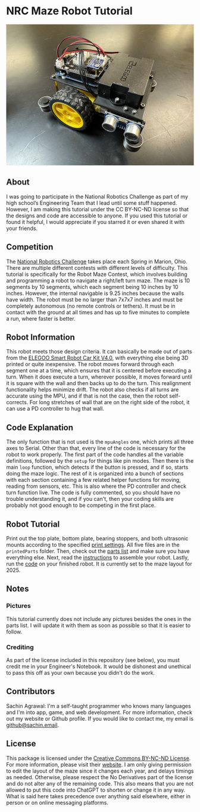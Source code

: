 # NRC Maze Robot Tutorial

![robot](robot.jpeg)

## About
I was going to participate in the National Robotics Challenge as part of my high school’s Engineering Team that I lead until some stuff happened. However, I am making this tutorial under the CC BY-NC-ND license so that the designs and code are accessible to anyone. If you used this tutorial or found it helpful, I would appreciate if you starred it or even shared it with your friends.

## Competition
The [National Robotics Challenge](https://www.thenrc.org/) takes place each Spring in Marion, Ohio. There are multiple different contests with different levels of difficulty. This tutorial is specifically for the Robot Maze Contest, which involves building and programming a robot to navigate a right/left turn maze. The maze is 10 segments by 10 segments, which each segment being 10 inches by 10 inches. However, the internal navigable is 9.25 inches because the walls have width. The robot must be no larger than 7x7x7 inches and must be completely autonomous (no remote controls or tethers). It must be in contact with the ground at all times and has up to five minutes to complete a run, where faster is better.

## Robot Information
This robot meets those design criteria. It can basically be made out of parts from the [ELEGOO Smart Robot Car Kit V4.0](https://www.amazon.com/ELEGOO-Tracking-Ultrasonic-Intelligent-Educational/dp/B07KPZ8RSZ), with everything else being 3D printed or quite inexpensive. The robot moves forward through each segment one at a time, which ensures that it is centered before executing a turn. When it does execute a turn, wherever possible, it moves forward until it is square with the wall and then backs up to do the turn. This realignment functionality helps minimize drift. The robot also checks if all turns are accurate using the MPU, and if that is not the case, then the robot self-corrects. For long stretches of wall that are on the right side of the robot, it can use a PD controller to hug that wall.

## Code Explanation
The only function that is not used is the `mpuAngles` one, which prints all three axes to Serial. Other than that, every line of the code is necessary for the robot to work properly. The first part of the code handles all the variable definitions, followed by the `setup` for things like pin modes. Then there is the main `loop` function, which detects if the button is pressed, and if so, starts doing the maze logic. The rest of it is organized into a bunch of sections with each section containing a few related helper functions for moving, reading from sensors, etc. This is also where the PD controller and check turn function live. The code is fully commented, so you should have no trouble understanding it, and if you can't, then your coding skills are probably not good enough to be competing in the first place.

## Robot Tutorial
Print out the top plate, bottom plate, bearing stoppers, and both ultrasonic mounts according to the specified [print settings](printSettings.md). All five files are in the `printedParts` folder. Then, check out the [parts list](partsList.md) and make sure you have everything else. Next, read the [instructions](instructions.md) to assemble your robot. Lastly, run the [code](mazeCode/mazeCode.ino) on your finished robot. It is currently set to the maze layout for 2025.

## Notes

### Pictures
This tutorial currently does not include any pictures besides the ones in the parts list. I will update it with them as soon as possible so that it is easier to follow.

### Crediting
As part of the license included in this repository (see below), you must credit me in your Engineer's Notebook. It would be dishonest and unethical to pass this off as your own because you didn't do the work.

## Contributors
Sachin Agrawal: I'm a self-taught programmer who knows many languages and I'm into app, game, and web development. For more information, check out my website or Github profile. If you would like to contact me, my email is [github@sachin.email](mailto:github@sachin.email).

## License
This package is licensed under the [Creative Commons BY-NC-ND License](LICENSE.txt). For more information, please visit their [website](https://creativecommons.org/share-your-work/use-remix/cc-licenses/#by-nc-nd). I am only giving permission to edit the layout of the maze since it changes each year, and delays timings as needed. Otherwise, please respect the No Derivatives part of the license and do not alter any of the remaining code. This also means that you are not allowed to put this code into ChatGPT to shorten or change it in any way. What is said here takes precedence over anything said elsewhere, either in person or on online messaging platforms. 